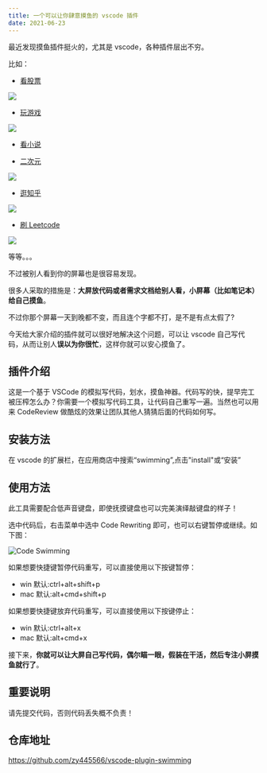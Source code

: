 ```yaml
---
title: 一个可以让你肆意摸鱼的 vscode 插件
date: 2021-06-23
---
```


最近发现摸鱼插件挺火的，尤其是 vscode，各种插件层出不穷。

<!-- more -->

比如：

- [看股票](https://github.com/giscafer/leek-fund "看股票")

![](https://p.ipic.vip/40g921.jpg)

- [玩游戏](https://github.com/gamedilong/anes-repository "玩游戏")

![](https://p.ipic.vip/jwq1cn.jpg)

- [看小说](https://marketplace.visualstudio.com/items?itemName=renkun.reader "看小说")

- [二次元](https://github.com/deepred5/daily-anime "二次元")

![](https://p.ipic.vip/q2b18x.jpg)

- [逛知乎](https://github.com/niudai/VSCode-Zhihu "逛知乎")

![](https://p.ipic.vip/64dwb7.jpg)

- [刷 Leetcode](https://github.com/LeetCode-OpenSource/vscode-leetcode "刷 Leetcode")

![](https://p.ipic.vip/cbasd9.jpg)

等等。。。

不过被别人看到你的屏幕也是很容易发现。

很多人采取的措施是：**大屏放代码或者需求文档给别人看，小屏幕（比如笔记本）给自己摸鱼**。

不过你那个屏幕一天到晚都不变，而且连个字都不打，是不是有点太假了?

今天给大家介绍的插件就可以很好地解决这个问题，可以让 vscode 自己写代码，从而让别人**误以为你很忙**，这样你就可以安心摸鱼了。

## 插件介绍

这是一个基于 VSCode 的模拟写代码，划水，摸鱼神器。代码写的快，提早完工被压榨怎么办？你需要一个模拟写代码工具，让代码自己重写一遍。当然也可以用来 CodeReview 做酷炫的效果让团队其他人猜猜后面的代码如何写。

## 安装方法

在 vscode 的扩展栏，在应用商店中搜索“swimming”,点击"install"或“安装”

## 使用方法

此工具需要配合低声音键盘，即使抚摸键盘也可以完美演绎敲键盘的样子！

选中代码后，右击菜单中选中 Code Rewriting 即可，也可以右键暂停或继续。如下图：

![Code Swimming](https://p.ipic.vip/0opp33.jpg)

如果想要快捷键暂停代码重写，可以直接使用以下按键暂停：

- win 默认:ctrl+alt+shift+p
- mac 默认:alt+cmd+shift+p

如果想要快捷键放弃代码重写，可以直接使用以下按键停止：

- win 默认:ctrl+alt+x
- mac 默认:alt+cmd+x

接下来，**你就可以让大屏自己写代码，偶尔瞄一眼，假装在干活，然后专注小屏摸鱼就行了**。

## 重要说明

请先提交代码，否则代码丢失概不负责！

## 仓库地址

https://github.com/zy445566/vscode-plugin-swimming
